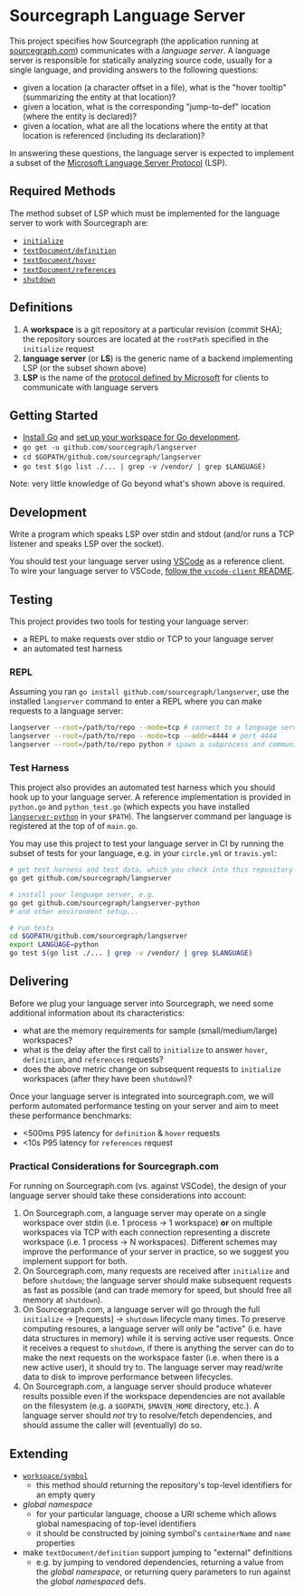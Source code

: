 # Sourcegraph Language Server

This project specifies how Sourcegraph (the application running at [sourcegraph.com](https://sourcegraph.com/))
communicates with a *language server*. A language server is responsible for statically analyzing source code,
usually for a single language, and providing answers to the following questions:

* given a location (a character offset in a file), what is the "hover tooltip" (summarizing the entity at that location)?
* given a location, what is the corresponding "jump-to-def" location (where the entity is declared)?
* given a location, what are all the locations where the entity at that location is referenced (including its declaration)?

In answering these questions, the language server is expected to implement a subset of the
[Microsoft Language Server Protocol](https://github.com/Microsoft/language-server-protocol) (LSP).

## Required Methods

The method subset of LSP which must be implemented for the language server to work with Sourcegraph are:

* [`initialize`](https://github.com/Microsoft/language-server-protocol/blob/master/protocol.md#initialize-request)
* [`textDocument/definition`](https://github.com/Microsoft/language-server-protocol/blob/master/protocol.md#goto-definition-request)
* [`textDocument/hover`](https://github.com/Microsoft/language-server-protocol/blob/master/protocol.md#hover-request)
* [`textDocument/references`](https://github.com/Microsoft/language-server-protocol/blob/master/protocol.md#find-references-request)
* [`shutdown`](https://github.com/Microsoft/language-server-protocol/blob/master/protocol.md#shutdown-request)

## Definitions

1. A **workspace** is a git repository at a particular revision (commit SHA); the repository sources are located at
the `rootPath` specified in the `initialize` request
2. **language server** (or **LS**) is the generic name of a backend implementing LSP (or the subset shown above)
3. **LSP** is the name of the [protocol defined by Microsoft](https://github.com/Microsoft/language-server-protocol) for
clients to communicate with language servers

## Getting Started

- [Install Go](https://golang.org/doc/install) and [set up your workspace for Go development](https://golang.org/doc/code.html).
- `go get -u github.com/sourcegraph/langserver`
- `cd $GOPATH/github.com/sourcegraph/langserver`
- `go test $(go list ./... | grep -v /vendor/ | grep $LANGUAGE)`

Note: very little knowledge of Go beyond what's shown above is required.

## Development

Write a program which speaks LSP over stdin and stdout (and/or runs a TCP listener and speaks LSP over the socket).

You should test your language server using [VSCode](https://code.visualstudio.com/) as a reference client. To wire your language server to VSCode, [follow the `vscode-client` README](https://github.com/sourcegraph/sourcegraph/blob/master/lang/vscode-client/README.md).

## Testing

This project provides two tools for testing your language server:

- a REPL to make requests over stdio or TCP to your language server
- an automated test harness

### REPL

Assuming you ran `go install github.com/sourcegraph/langserver`, use the installed `langserver` command
to enter a REPL where you can make requests to a language server:

```bash
langserver --root=/path/to/repo --mode=tcp # connect to a language server over TCP port 2088
langserver --root=/path/to/repo --mode=tcp --addr=4444 # port 4444
langserver --root=/path/to/repo python # spawn a subprocess and communicate over stdio
```

### Test Harness

This project also provides an automated test harness which you should hook up to your language server.
A reference implementation is provided in `python.go` and `python_test.go` (which expects you have installed
[`langserver-python`](https://github.com/sourcegraph/langserver-python/) in your `$PATH`). The langserver
command per language is registered at the top of of `main.go`.

You may use this project to test your language server in CI by running the subset of tests for
your language, e.g. in your `circle.yml` or `travis.yml`:

```bash
# get test harness and test data, which you check into this repository
go get github.com/sourcegraph/langserver

# install your language server, e.g.
go get github.com/sourcegraph/langserver-python
# and other environment setup...

# run tests
cd $GOPATH/github.com/sourcegraph/langserver
export LANGUAGE=python
go test $(go list ./... | grep -v /vendor/ | grep $LANGUAGE)
```

## Delivering

Before we plug your language server into Sourcegraph, we need some additional information about its characteristics:

- what are the memory requirements for sample (small/medium/large) workspaces?
- what is the delay after the first call to `initialize` to answer `hover`, `definition`, and `references` requests?
- does the above metric change on subsequent requests to `initialize` workspaces (after they have been `shutdown`)?

Once your language server is integrated into sourcegraph.com, we will perform automated performance testing
on your server and aim to meet these performance benchmarks:

- <500ms P95 latency for `definition` & `hover` requests
- <10s P95 latency for `references` request

### Practical Considerations for Sourcegraph.com

For running on Sourcegraph.com (vs. against VSCode), the design of your language server should take these
considerations into account:

1. On Sourcegraph.com, a language server may operate on a single workspace over stdin (i.e. 1 process → 1 workspace)
**or** on multiple workspaces via TCP with each connection representing a discrete workspace (i.e. 1 process → N workspaces).
Different schemes may improve the performance of your server in practice, so we suggest you implement support for both.
1. On Sourcegraph.com, many requests are received after `initialize` and before `shutdown`; the language server should
make subsequent requests as fast as possible (and can trade memory for speed, but should free all memory at `shutdown`).
1. On Sourcegraph.com, a language server will go through the full `initialize` → [requests] → `shutdown` lifecycle
many times. To preserve computing resoures, a language server will only be "active" (i.e. have data structures
in memory) while it is serving active user requests. Once it receives a request to `shutdown`, if there is anything the
server can do to make the next requests on the workspace faster (i.e. when there is a new active user), it should try to.
The language server may read/write data to disk to improve performance between lifecycles.
1. On Sourcegraph.com, a language server should produce whatever results possible even if the workspace dependencies are not available on the filesystem
(e.g. a `$GOPATH`, `$MAVEN_HOME` directory, etc.). A language server should _not_ try to resolve/fetch dependencies, and should
assume the caller will (eventually) do so.

## Extending

- [`workspace/symbol`](https://github.com/Microsoft/language-server-protocol/blob/master/protocol.md#workspace-symbols-request)
    - this method should returning the repository's top-level identifiers for an empty query
- *global namespace*
    - for your particular language, choose a URI scheme which allows global namespacing of top-level identifiers
    - it should be constructed by joining symbol's `containerName` and `name` properties
- make `textDocument/definition` support jumping to "external" definitions
    - e.g. by jumping to vendored dependencies, returning a value from the *global namespace*, or returning query
    parameters to run against the *global namespace*d defs.
